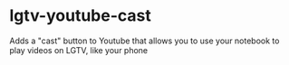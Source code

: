 # lgtv-youtube-cast
Adds a "cast" button to Youtube that allows you to use your notebook to play videos on LGTV, like your phone
